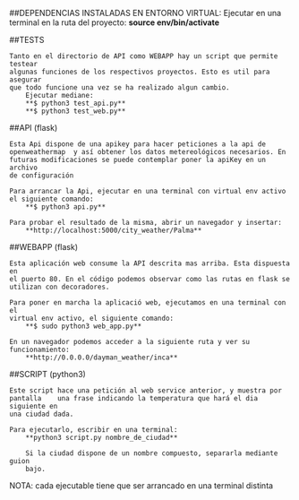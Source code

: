 ##DEPENDENCIAS INSTALADAS EN ENTORNO VIRTUAL:
	Ejecutar en una terminal en la ruta del proyecto:
		**source env/bin/activate**



##TESTS
	
	Tanto en el directorio de API como WEBAPP hay un script que permite testear
	algunas funciones de los respectivos proyectos. Esto es util para asegurar
	que todo funcione una vez se ha realizado algun cambio.
		Ejecutar mediane:
		**$ python3 test_api.py**
		**$ python3 test_web.py**



##API (flask)

	Esta Api dispone de una apikey para hacer peticiones a la api de 
	openweathermap 	y así obtener los datos metereológicos necesarios. En
	futuras modificaciones se puede contemplar poner la apiKey en un archivo
	de configuración

	Para arrancar la Api, ejecutar en una terminal con virtual env activo
	el siguiente comando:
		**$ python3 api.py**

	Para probar el resultado de la misma, abrir un navegador y insertar:
		**http://localhost:5000/city_weather/Palma**



##WEBAPP (flask)

	Esta aplicación web consume la API descrita mas arriba. Esta dispuesta en
	el puerto 80. En el código podemos observar como las rutas en flask se 
	utilizan con decoradores.
	
	Para poner en marcha la aplicació web, ejecutamos en una terminal con el 
	virtual env activo, el siguiente comando:
		**$ sudo python3 web_app.py** 

	En un navegador podemos acceder a la siguiente ruta y ver su funcionamiento:
		**http://0.0.0.0/dayman_weather/inca**



##SCRIPT (python3)
	
	Este script hace una petición al web service anterior, y muestra por
	pantalla 	una frase indicando la temperatura que hará el dia siguiente en
	una ciudad dada.

	Para ejecutarlo, escribir en una terminal:
		**python3 script.py nombre_de_ciudad**

		Si la ciudad dispone de un nombre compuesto, separarla mediante guion
		bajo.



NOTA: cada ejecutable tiene que ser arrancado en una terminal distinta
